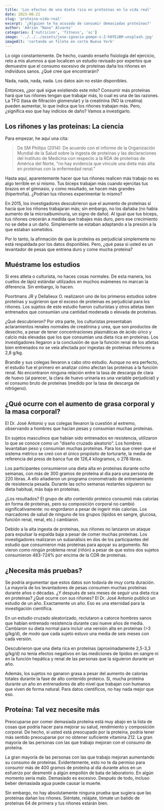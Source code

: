 ```yaml
---
title: 'Los efectos de una dieta rica en proteínas en la vida real'
date: 2023-06-21
slug: 'proteina-vida-real'
excerpt: '¿Alguien te ha acusado de consumir demasiadas proteínas?'
author: 'Adrian "Nano" Alvarez'
categories: ['nutricion', 'fitness', 'sc']
image: '../../../assets/jose-ignacio-pompe-s-Z-h0fEiBM-unsplash.jpg'
imageAlt: 'cortando un filete en corte Nueva York'
---
```


Lo oigo constantemente. De hecho, cuando enseño fisiología del ejercicio, reto a mis alumnos a que localicen un estudio revisado por expertos que demuestre que el consumo excesivo de proteínas daña los riñones en individuos sanos. ¿Qué cree que encontrarán?

Nada, nada, nada, nada. Los datos aún no están disponibles.

Entonces, ¿por qué sigue existiendo este mito? Consumir más proteínas hará que tus riñones tengan que trabajar más, lo cual es una de las razones. La TFG (tasa de filtración glomerular) y la creatinina (NO la creatina) pueden aumentar, lo que indica que los riñones trabajan más. Pero, ¿significa eso que hay indicios de daño? Vamos a investigarlo.

## Los riñones y las proteínas: La ciencia 

Para empezar, he aquí una cita:

> De SM Phillips (2014): De acuerdo con el informe de la Organización Mundial de la Salud sobre la ingesta de proteínas y las declaraciones del Instituto de Medicina con respecto a la RDA de proteínas de América del Norte, "no hay evidencia que vincule una dieta más alta en proteínas con la enfermedad renal."

Hasta aquí, aparentemente hacer que tus riñones realicen más trabajo no es algo terrible en sí mismo. Tus bíceps trabajan más cuando ejercitas tus brazos en el gimnasio, y como resultado, se hacen más grandes (hipertrofia). ¿Podrían tus riñones experimentar lo mismo?

En 2015, los investigadores descubrieron que el aumento de proteínas sí hacía que los riñones trabajaran más; sin embargo, no los dañaba (no había aumento de la microalbuminuria, un signo de daño). Al igual que tus bíceps, tus riñones crecerán a medida que trabajes más duro, pero ese crecimiento no se debe a un daño. Simplemente se estaban adaptando a la presión a la que estaban sometidos.

Por lo tanto, la afirmación de que la proteína es perjudicial simplemente no está respaldada por los datos disponibles. Pero, ¿qué pasa si usted es un levantador de pesas que entrena duro y come mucha proteína?

## Muéstrame los estudios

Si eres atleta o culturista, no haces cosas normales. De esta manera, los cuellos de lápiz estándar utilizados en muchos exámenes no marcan la diferencia. Sin embargo, lo hacen.

Poortmans JR y Dellalieux O. realizaron uno de los primeros estudios sobre proteínas y sugirieron que el exceso de proteínas es perjudicial para los riñones. Los sujetos de este estudio fueron culturistas y otros atletas bien entrenados que consumían una cantidad moderada o elevada de proteínas.

¿Qué descubrieron? Por otra parte, los culturistas presentaban aclaramientos renales normales de creatinina y urea, que son productos de desecho, a pesar de tener concentraciones plasmáticas de ácido úrico y calcio más elevadas que los que consumían una dieta rica en proteínas. Los investigadores llegaron a la conclusión de que la función renal de los atletas bien entrenados no se veía afectada por ingestas de proteínas inferiores a 2,8 g/kg.

Brandle y sus colegas llevaron a cabo otro estudio. Aunque no era perfecto, el estudio fue el primero en analizar cómo afectan las proteínas a la función renal. No encontraron ninguna relación entre la tasa de descarga de clara de huevo (al parecer, la clara de huevo urinaria es una variable perjudicial) y el consumo bruto de proteínas (medido por la tasa de descarga de nitrógeno).

## ¿Qué ocurre con el aumento de grasa corporal y la masa corporal?

El Dr. José Antonio y sus colegas llevaron la cuestión al extremo, observando a hombres que hacían pesas y consumían muchas proteínas.

En sujetos masculinos que habían sido entrenados en resistencia, utilizaron lo que se conoce como un "diseño cruzado aleatorio". Los hombres levantaban peso y consumían muchas proteínas. Para los que creen que el sistema métrico se creó con el único propósito de torturarte, la media de referencia del press de banca fue de 126,4 kilogramos, o 278 libras.

Los participantes consumieron una dieta alta en proteínas durante ocho semanas, con más de 300 gramos de proteína al día para una persona de 220 libras. A ello añadieron un programa cronometrado de entrenamiento de resistencia pesada. Durante las ocho semanas restantes siguieron su dieta habitual, más baja en proteínas.

¿Los resultados? El grupo de alto contenido proteico consumió más calorías en forma de proteínas, pero su composición corporal no cambió significativamente: no engordaron a pesar de ingerir más calorías. Los marcadores de salud de ninguno de los grupos (lípidos en sangre, glucosa, función renal, renal, etc.) cambiaron.

Debido a la alta ingesta de proteínas, sus riñones no lanzaron un ataque para expulsar la espalda baja a pesar de comer muchas proteínas. Los investigadores realizaron un subanálisis en dos de los participantes del estudio que consumieron más proteínas para apoyar su argumento. No vieron como ningún problema renal (riñón) a pesar de que estos dos sujetos consumieron 483-724% por encima de la CDR de proteínas.

## ¿Necesita más pruebas?

Se podría argumentar que estos datos son todavía de muy corta duración. La mayoría de los levantadores de pesas consumen muchas proteínas durante años o décadas. ¿Y después de seis meses de seguir una dieta rica en proteínas? ¿Qué ocurre con sus riñones? El Dr. José Antonio publicó un estudio de un año. Exactamente un año. Eso es una eternidad para la investigación científica.

En un estudio cruzado aleatorizado, reclutaron a catorce hombres sanos que habían entrenado resistencia durante casi nueve años de media. Cambiaron su dieta normal para incluir una versión alta en proteínas (>3 g/kg/d), de modo que cada sujeto estuvo una media de seis meses con cada versión.

Descubrieron que una dieta rica en proteínas (aproximadamente 2,5-3,3 g/kg/d) no tenía efectos negativos en las mediciones de lípidos en sangre ni en la función hepática y renal de las personas que la siguieron durante un año.

Además, los sujetos no ganaron grasa a pesar del aumento de calorías totales durante la fase de alto contenido proteico. Sí, mucha proteína durante un año en entrenadores de alto nivel que trabajan con humanos que viven de forma natural. Para datos científicos, no hay nada mejor que eso.

## Proteína: Tal vez necesite más

Preocuparse por comer demasiada proteína está muy abajo en la lista de cosas que podría hacer para mejorar su salud, rendimiento y composición corporal. De hecho, si usted está preocupado por la proteína, podría tener más sentido preocuparse por no obtener suficiente vitamina 212. La gran mayoría de las personas con las que trabajo mejoran con el consumo de proteína.

La gran mayoría de las personas con las que trabajo mejoran aumentando su consumo de proteínas. Evidentemente, esto no te da permiso para consumir más de 400 gramos de proteína al día durante años en un esfuerzo por desmentir a algún empollón de bata de laboratorio. En algún momento sería malo. Demasiado es excesivo. Después de todo, incluso beber demasiada agua puede causar la muerte.

Sin embargo, no hay absolutamente ninguna prueba que sugiera que las proteínas dañan los riñones. Siéntate, relájate, tómate un batido de proteínas 64 de primera y tus riñones estarán bien.
